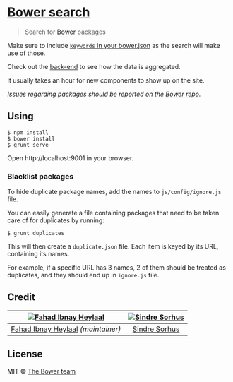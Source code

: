 # [Bower search](http://bower.io/search)

> Search for [Bower](http://bower.io) packages

Make sure to include [`keywords` in your bower.json](https://docs.google.com/document/d/1APq7oA9tNao1UYWyOm8dKqlRP2blVkROYLZ2fLIjtWc/edit#heading=h.gexwkmadfy56) as the search will make use of those.

Check out the [back-end](https://github.com/bower/search-server) to see how the data is aggregated.

It usually takes an hour for new components to show up on the site.

*Issues regarding packages should be reported on the [Bower repo](https://github.com/bower/bower/issues/new).*

## Using

    $ npm install
    $ bower install
    $ grunt serve

Open http://localhost:9001 in your browser.

### Blacklist packages

To hide duplicate package names, add the names to `js/config/ignore.js` file.

You can easily generate a file containing packages that need to be taken care of for duplicates by running:

    $ grunt duplicates

This will then create a `duplicate.json` file. Each item is keyed by its URL, containing its names.

For example, if a specific URL has 3 names, 2 of them should be treated as duplicates, and they should end up in `ignore.js` file.

## Credit

[![Fahad Ibnay Heylaal](http://gravatar.com/avatar/19a3655e6ba9e5a496ee690ba03f2180?s=144)](http://fahad19.com) | [![Sindre Sorhus](http://gravatar.com/avatar/d36a92237c75c5337c17b60d90686bf9?s=144)](http://sindresorhus.com)
:---:|:---:
[Fahad Ibnay Heylaal](http://fahad19.com) *(maintainer)* | [Sindre Sorhus](http://sindresorhus.com)


## License

MIT © [The Bower team](http://bower.io)
